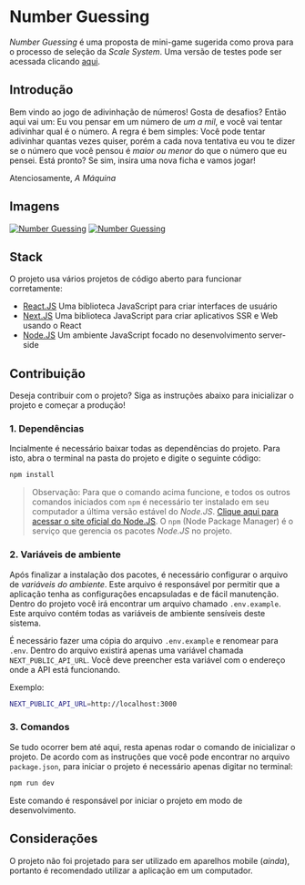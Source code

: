 # Number Guessing

*Number Guessing* é uma proposta de mini-game sugerida como prova para o processo de seleção da *Scale System*. Uma versão de testes pode ser acessada clicando [aqui](https://nextjs-guessing-number.herokuapp.com/).

## Introdução

Bem vindo ao jogo de adivinhação de números! Gosta de desafios? Então aqui vai um: Eu vou pensar em um número de *um a mil*, e você vai tentar adivinhar qual é o número. A regra é bem simples: Você pode tentar adivinhar quantas vezes quiser, porém a cada nova tentativa eu vou te dizer se o número que você pensou é *maior ou menor* do que o número que eu pensei. Está pronto? Se sim, insira uma nova ficha e vamos jogar!

Atenciosamente,
*A Máquina*

## Imagens
[![Number Guessing](https://imgur.com/6XIKMd6.png)](https://imgur.com/a/KNTa5Rq)
[![Number Guessing](https://i.imgur.com/FJ1pRTD.png)](https://imgur.com/a/KNTa5Rq)

## Stack

O projeto usa vários projetos de código aberto para funcionar corretamente:

* [React.JS](https://reactjs.org/) Uma biblioteca JavaScript para criar interfaces de usuário
* [Next.JS](https://nextjs.org/) Uma biblioteca JavaScript para criar aplicativos SSR e Web usando o React
* [Node.JS](https://nodejs.org/) Um ambiente JavaScript focado no desenvolvimento server-side

## Contribuição

Deseja contribuir com o projeto? Siga as instruções abaixo para inicializar o projeto e começar a produção!

### 1. Dependências

Incialmente é necessário baixar todas as dependências do projeto. Para isto, abra o terminal na pasta do projeto e digite o seguinte código:

```sh
npm install
```

> Observação: Para que o comando acima funcione, e todos os outros comandos iniciados com `npm` é necessário ter instalado em seu computador a última versão estável do *Node.JS*. [Clique aqui para acessar o site oficial do Node.JS](https://nodejs.org/). O `npm` (Node Package Manager) é o serviço que gerencia os pacotes *Node.JS* no projeto.

### 2. Variáveis de ambiente

Após finalizar a instalação dos pacotes, é necessário configurar o arquivo de *variáveis do ambiente*. Este arquivo é responsável por permitir que a aplicação tenha as configurações encapsuladas e de fácil manutenção. Dentro do projeto você irá encontrar um arquivo chamado `.env.example`. Este arquivo contém todas as variáveis de ambiente sensíveis deste sistema.

É necessário fazer uma cópia do arquivo `.env.example` e renomear para `.env`. Dentro do arquivo existirá apenas uma variável chamada `NEXT_PUBLIC_API_URL`. Você deve preencher esta variável com o endereço onde a API está funcionando.

Exemplo:

```sh
NEXT_PUBLIC_API_URL=http://localhost:3000
```

### 3. Comandos

Se tudo ocorrer bem até aqui, resta apenas rodar o comando de inicializar o projeto. De acordo com as instruções que você pode encontrar no arquivo `package.json`, para iniciar o projeto é necessário apenas digitar no terminal:

```sh
npm run dev
```

Este comando é responsável por iniciar o projeto em modo de desenvolvimento.

## Considerações

O projeto não foi projetado para ser utilizado em aparelhos mobile (*ainda*), portanto é recomendado utilizar a aplicação em um computador.
